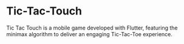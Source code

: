 # Tic-Tac-Touch
Tic Tac Touch is a mobile game developed with Flutter, featuring the minimax algorithm to deliver an engaging Tic-Tac-Toe experience.
